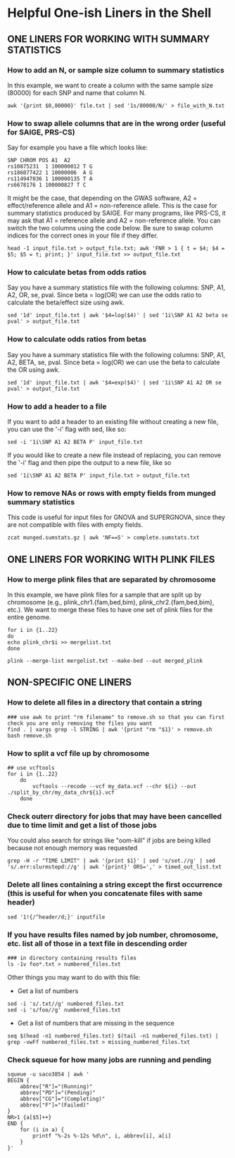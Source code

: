 # Helpful One-ish Liners in the Shell


## ONE LINERS FOR WORKING WITH SUMMARY STATISTICS

### How to add an N, or sample size column to summary statistics

In this example, we want to create a column with the same sample size (80000) for each SNP and name that column N.

```
awk '{print $0,80000}' file.txt | sed '1s/80000/N/' > file_with_N.txt
```

### How to swap allele columns that are in the wrong order (useful for SAIGE, PRS-CS)

Say for example you have a file which looks like:
```
SNP CHROM POS A1  A2
rs10875231  1 100000012 T G
rs186077422 1 10000006  A G
rs114947036 1 100000135 T A
rs6678176 1 100000827 T C
```

It might be the case, that depending on the GWAS software, A2 = effect/reference allele and A1 = non-reference allele. This is the case for summary statistics produced by SAIGE. For many programs, like PRS-CS, it may ask that A1 = reference allele and A2 = non-reference allele. You can switch the two columns using the code below. Be sure to swap column indices for the correct ones in your file if they differ. 

```
head -1 input_file.txt > output_file.txt; awk 'FNR > 1 { t = $4; $4 = $5; $5 = t; print; }' input_file.txt >> output_file.txt
```

### How to calculate betas from odds ratios

Say you have a summary statistics file with the following columns: SNP, A1, A2, OR, se, pval.
Since beta = log(OR) we can use the odds ratio to calculate the beta/effect size using awk. 

```
sed '1d' input_file.txt | awk '$4=log($4)' | sed '1i\SNP A1 A2 beta se pval' > output_file.txt

```

### How to calculate odds ratios from betas

Say you have a summary statistics file with the following columns: SNP, A1, A2, BETA, se, pval.
Since beta = log(OR) we can use the beta to calculate the OR using awk. 

```
sed '1d' input_file.txt | awk '$4=exp($4)' | sed '1i\SNP A1 A2 OR se pval' > output_file.txt

```

### How to add a header to a file

If you want to add a header to an existing file without creating a new file, you can use the '-i' flag with sed, like so:

```
sed -i '1i\SNP A1 A2 BETA P' input_file.txt
```

If you would like to create a new file instead of replacing, you can remove the '-i' flag and then pipe the output to a new file, like so

```
sed '1i\SNP A1 A2 BETA P' input_file.txt > output_file.txt
```



### How to remove NAs or rows with empty fields from munged summary statistics

This code is useful for input files for GNOVA and SUPERGNOVA, since they are not compatible with files with empty fields.

```
zcat munged.sumstats.gz | awk 'NF==5' > complete.sumstats.txt
```

## ONE LINERS FOR WORKING WITH PLINK FILES

### How to merge plink files that are separated by chromosome

In this example, we have plink files for a sample that are split up by chromosome (e.g., plink_chr1.{fam,bed,bim}, plink_chr2.{fam,bed,bim}, etc.). We want to merge these files to have one set of plink files for the entire genome.

```
for i in {1..22}
do
echo plink_chr$i >> mergelist.txt
done

plink --merge-list mergelist.txt --make-bed --out merged_plink
```


## NON-SPECIFIC ONE LINERS

### How to delete all files in a directory that contain a string

```
### use awk to print "rm filename" to remove.sh so that you can first check you are only removing the files you want
find . | xargs grep -l STRING | awk '{print "rm "$1}' > remove.sh
bash remove.sh
```

### How to split a vcf file up by chromosome
```
## use vcftools
for i in {1..22}
    do
        vcftools --recode --vcf my_data.vcf --chr ${i} --out ./split_by_chr/my_data_chr${i}.vcf
    done

```

### Check outerr directory for jobs that may have been cancelled due to time limit and get a list of those jobs

You could also search for strings like "oom-kill" if jobs are being killed because not enough memory was requested

```
grep -H -r "TIME LIMIT" | awk '{print $1}' | sed 's/set.//g' | sed 's/.err:slurmstepd://g' | awk '{print}' ORS=',' > timed_out_list.txt
```

### Delete all lines containing a string except the first occurrence (this is useful for when you concatenate files with same header)

```
sed '1!{/^header/d;}' inputfile
```

### If you have results files named by job number, chromosome, etc. list all of those in a text file in descending order

```
### in directory containing results files
ls -1v foo*.txt > numbered_files.txt
```

Other things you may want to do with this file:

* Get a list of numbers

```
sed -i 's/.txt//g' numbered_files.txt
sed -i 's/foo//g' numbered_files.txt
```

* Get a list of numbers that are missing in the sequence

```
seq $(head -n1 numbered_files.txt) $(tail -n1 numbered_files.txt) | grep -vwFf numbered_files.txt > missing_numbered_files.txt
```

### Check squeue for how many jobs are running and pending

```
squeue -u saco3854 | awk '
BEGIN {
    abbrev["R"]="(Running)"
    abbrev["PD"]="(Pending)"
    abbrev["CG"]="(Completing)"
    abbrev["F"]="(Failed)"
}
NR>1 {a[$5]++}
END {
    for (i in a) {
        printf "%-2s %-12s %d\n", i, abbrev[i], a[i]
    }
}'
```

